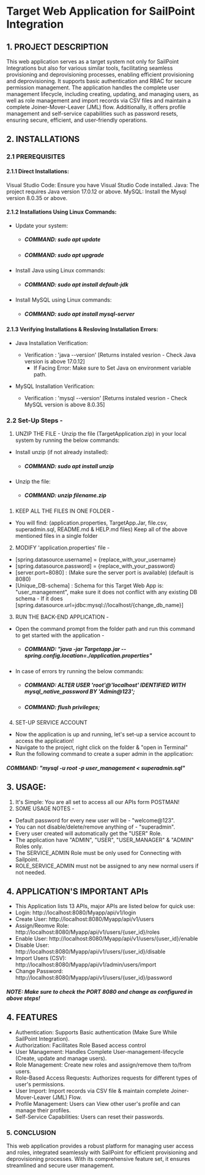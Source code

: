 # Target Web Application for SailPoint Integration

## 1. PROJECT DESCRIPTION
This web application serves as a target system not only for SailPoint Integrations but also for various similar tools, facilitating seamless provisioning and deprovisioning processes, enabling efficient provisioning and deprovisioning. It supports basic authentication and RBAC for secure permission management. 
The application handles the complete user management lifecycle, including creating, updating, and managing users, as well as role management and import records via CSV files and maintain a complete Joiner-Mover-Leaver (JML) flow. Additionally, it offers profile management and self-service capabilities such as password resets, ensuring secure, efficient, and user-friendly operations.

## 2. INSTALLATIONS

### 2.1 PREREQUISITES

#### 2.1.1 Direct Installations:
Visual Studio Code: Ensure you have Visual Studio Code installed.
Java: The project requires Java version 17.0.12 or above.
MySQL: Install the Mysql version 8.0.35 or above.

#### 2.1.2 Installations Using Linux Commands:
- Update your system:
    - ##### COMMAND: sudo apt update
    - ##### COMMAND: sudo apt upgrade

- Install Java using Linux commands:
    - ##### COMMAND: sudo apt install default-jdk

- Install MySQL using Linux commands:
    - ##### COMMAND: sudo apt install mysql-server

#### 2.1.3 Verifying Installations & Resloving Installation Errors:
- Java Installation Verification:
    - Verification : 'java --version' [Returns instaled vesrion - Check Java version is above 17.0.12] 
        - If Facing Error: Make sure to Set Java on environment variable path.

- MySQL Installation Verification:
    - Verification : 'mysql --version' [Returns instaled vesrion - Check MySQL version is above 8.0.35]

### 2.2 Set-Up Steps -

1. UNZIP THE FILE -
Unzip the file (TargetApplication.zip) in your local system by running the below commands:
- Install unzip (if not already installed):
    - ##### COMMAND: sudo apt install unzip
- Unzip the file:
    - ##### COMMAND: unzip filename.zip

1. KEEP ALL THE FILES IN ONE FOLDER -
- You will find: (application.properties, TargetApp.Jar, file.csv, superadmin.sql, README.md & HELP.md files) Keep all of the above mentioned files in a single folder

2. MODIFY 'application.properties' file -
- [spring.datasource.username] = {replace_with_your_username}
- [spring.datasource.password] = {replace_with_your_password}
- [server.port=8080] : (Make sure the server port is available) (default is 8080)
- [Unique_DB-schema] : Schema for this Target Web App is: "user_management", make sure it does not conflict with any existing DB schema - If it does [spring.datasource.url=jdbc:mysql://localhost/{change_db_name}]

3. RUN THE BACK-END APPLICATION -
- Open the command prompt from the folder path and run this command to get started with the application -
    - ##### COMMAND: "java -jar Targetapp.jar --spring.config.location=./application.properties"

- In case of errors try running the below commands:
    - ##### COMMAND: ALTER USER 'root'@'localhost' IDENTIFIED WITH mysql_native_password BY 'Admin@123';
    - ##### COMMAND: flush privileges;

4. SET-UP SERVICE ACCOUNT
- Now the application is up and running, let's set-up a service account to access the application!
- Navigate to the project, right click on the folder & "open in Terminal"
- Run the following command to create a super admin in the application:
##### COMMAND: "mysql -u root -p user_management < superadmin.sql"

## 3. USAGE:
1. It's Simple:  You are all set to access all our APIs form POSTMAN! 
2. SOME USAGE NOTES -
- Default password for every new user will be   - "welcome@123".
- You can not disable/delete/remove anything of - "superadmin".
- Every user created will automatically get the "USER" Role.
- The application have "ADMIN", "USER", "USER_MANAGER" & "ADMIN" Roles only.
- The SERVICE_ADMIN Role must be only used for Connecting with Sailpoint.
- ROLE_SERVICE_ADMIN must not be assigned to any new normal users if not needed.

## 4. APPLICATION'S IMPORTANT APIs
- This Application lists 13 APIs, major APIs are listed below for quick use:
- Login: http://localhost:8080/Myapp/api/v1/login
- Create User: http://localhost:8080/Myapp/api/v1/users
- Assign/Reomve Role: http://localhost:8080/Myapp/api/v1/users/{user_id}/roles
- Enable User: http://localhost:8080/Myapp/api/v1/users/{user_id}/enable
- Disable User: http://localhost:8080/Myapp/api/v1/users/{user_id}/disable
- Import Users (CSV): http://localhost:8080/Myapp/api/v1/admin/users/import
- Change Password: http://localhost:8080/Myapp/api/v1/users/{user_id}/password
##### NOTE: Make sure to check the PORT 8080 and change as configured in above steps!

## 4. FEATURES
- Authentication: Supports Basic authentication (Make Sure While SailPoint Integration).
- Authorization: Facilitates Role Based access control
- User Management: Handles Complete User-management-lifecycle (Create, update and manage users).
- Role Management: Create new roles and assign/remove them to/from users.
- Role-Based Access Requests: Authorizes requests for different types of user's permissions.
- User Import: Import records via CSV file & maintain complete Joiner-Mover-Leaver (JML) Flow.
- Profile Management: Users can View other user's profile and can manage their profiles.
- Self-Service Capabilities: Users can reset their passwords.

### 5. CONCLUSION
This web application provides a robust platform for managing user access and roles, integrated seamlessly with SailPoint for efficient provisioning and deprovisioning processes. With its comprehensive feature set, it ensures streamlined and secure user management.